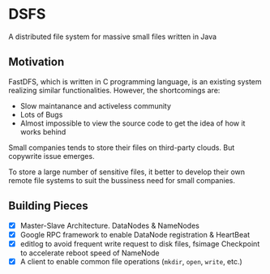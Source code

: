 # DSFS
A distributed file system for massive small files written in Java


## Motivation

FastDFS, which is written in C programming language, is an existing system realizing similar functionalities. However, the shortcomings are:

- Slow maintanance and activeless community
- Lots of Bugs
- Almost impossible to view the source code to get the idea of how it works behind

Small companies tends to store their files on third-party clouds. But copywrite issue emerges. 

To store a large number of sensitive files, it better to develop their own remote file systems to suit the bussiness need for small companies.


## Building Pieces

- [x] Master-Slave Architecture. DataNodes & NameNodes
- [x] Google RPC framework to enable DataNode registration & HeartBeat
- [x] editlog to avoid frequent write request to disk files, fsimage Checkpoint to accelerate reboot speed of NameNode
- [x] A client to enable common file operations (`mkdir`, `open`, `write`, etc.)
